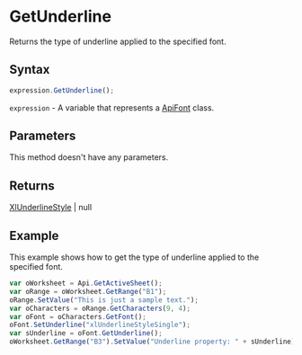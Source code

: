 # GetUnderline

Returns the type of underline applied to the specified font.

## Syntax

```javascript
expression.GetUnderline();
```

`expression` - A variable that represents a [ApiFont](../ApiFont.md) class.

## Parameters

This method doesn't have any parameters.

## Returns

[XlUnderlineStyle](../../Enumeration/XlUnderlineStyle.md) | null

## Example

This example shows how to get the type of underline applied to the specified font.

```javascript
var oWorksheet = Api.GetActiveSheet();
var oRange = oWorksheet.GetRange("B1");
oRange.SetValue("This is just a sample text.");
var oCharacters = oRange.GetCharacters(9, 4);
var oFont = oCharacters.GetFont();
oFont.SetUnderline("xlUnderlineStyleSingle");
var sUnderline = oFont.GetUnderline();
oWorksheet.GetRange("B3").SetValue("Underline property: " + sUnderline);
```
